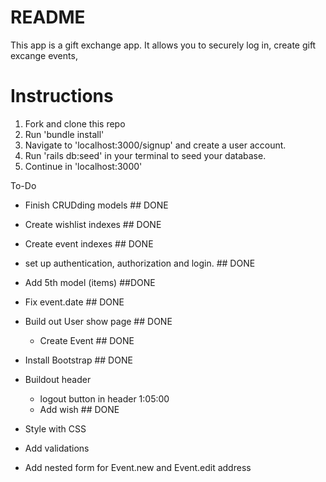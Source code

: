 # README

This app is a gift exchange app. It allows you to securely log in, create gift excange events, 

# Instructions

1. Fork and clone this repo
2. Run 'bundle install'
3. Navigate to 'localhost:3000/signup' and create a user account.
3. Run 'rails db:seed' in your terminal to seed your database.
4. Continue in 'localhost:3000'


To-Do

- Finish CRUDding models ## DONE
- Create wishlist indexes ## DONE
- Create event indexes ## DONE
- set up authentication, authorization and login. ## DONE
- Add 5th model (items) ##DONE
- Fix event.date ## DONE
- Build out User show page ## DONE
    - Create Event ## DONE 
- Install Bootstrap ## DONE


- Buildout header
    - logout button in header 1:05:00
    - Add wish ## DONE
- Style with CSS
- Add validations
- Add nested form for Event.new and Event.edit address
